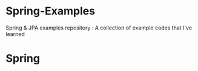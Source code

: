 # Spring-Examples

Spring &amp; JPA examples repository : A collection of example codes that I've learned

# Spring
